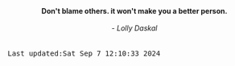 
<div align="center"><b><span>Don't blame others. it won't make you a better person.</span></b><br><br><i> - Lolly Daskal</i></div>
<br><br><kbd>Last updated:Sat Sep  7 12:10:33 2024</kbd>
